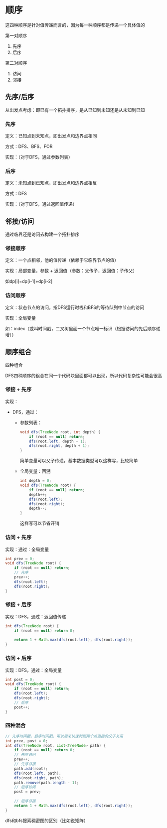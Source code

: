 # 顺序



这四种顺序是针对值传递而言的，因为每一种顺序都是传递一个具体值的

第一对顺序

1. 先序
2. 后序

第二对顺序

1. 访问
2. 邻接



## 先序/后序

从出发点考虑：即已有一个拓扑排序，是从已知到未知还是从未知到已知

### 先序

定义：已知点到未知点，即出发点和边界点相同

方式：DFS、BFS、FOR

实现：（对于DFS，通过参数列表）



### 后序

定义：未知点到已知点，即出发点和边界点相反

方式：DFS

实现：（对于DFS，通过返回值传递）



## 邻接/访问

通过临界还是访问去构建一个拓扑排序



### 邻接顺序

定义：一个点相邻，他的值传递（依赖于它临界节点的值）

实现：局部变量，参数 + 返回值（参数：父传子，返回值：子传父）

如dp[i]=dp[i-1]+dp[i-2]



### 访问顺序

定义：状态节点的访问，指DFS运行时栈和BFS的等待队列中节点的访问

实现：全局变量

如：index（或叫时间戳，二叉树里面一个节点唯一标识（根据访问的先后顺序递增））



## 顺序组合

四种组合



DFS四种顺序的组合在同一个代码块里面都可以出现，所以代码复杂性可能会很高



### 邻接 + 先序

实现：

- DFS，通过：

  - 参数列表：

    ```java
    void dfs(TreeNode root, int depth) {
        if (root == null) return;
        dfs(root.left, depth + 1);
        dfs(root.right, depth + 1);
    }
    ```

    简单变量可以父子传递，基本数据类型可以这样写，比较简单

  - 全局变量：回溯

    ```java
    int depth = 0;
    void dfs(TreeNode root) {
        if (root == null) return;
        depth++;
        dfs(root.left);
        dfs(root.right);
        depth--;
    }
    ```

    这样写可以节省开销



### 访问 + 先序

实现：通过：全局变量

```java
int prev = 0;
void dfs(TreeNode root) {
    if (root == null) return;
    // 先序
    prev++;
    dfs(root.left);
    dfs(root.right);
}
```





### 邻接 + 后序

实现：DFS，通过：返回值传递

```java
int dfs(TreeNode root) {
    if (root == null) return 0;
    
    return 1 + Math.max(dfs(root.left), dfs(root.right));
}
```





### 访问 + 后序

实现：DFS，通过：全局变量

```java
int post = 0;
void dfs(TreeNode root) {
    if (root == null) return;
    dfs(root.left);
    dfs(root.right);
    // 后序
    post++;
}
```



### 四种混合

```java
// 先序时间戳，后序时间戳，可以用来快速判断两个点直接的父子关系
int prev, post = 0;
int dfs(TreeNode root, List<TreeNode> path) {
    if (root == null) return 0;
    // 先序访问
    prev++;
    // 先序邻接
    path.add(root);
    dfs(root.left, path);
    dfs(root.right, path);
    path.remove(path.length - 1);
    // 后序访问
    post = prev;
    
    // 后序邻接
    return 1 + Math.max(dfs(root.left), dfs(root.right));
}
```



dfs和bfs搜索稠密图的区别（比如说矩阵）

